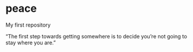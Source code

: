 # peace
My first repository


“The first step towards getting somewhere is to decide you’re not going to stay where you are.”
